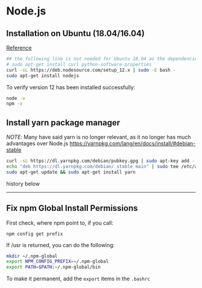 # Node.js

## Installation on Ubuntu (18.04/16.04)

[Reference](https://tecadmin.net/install-latest-nodejs-npm-on-ubuntu/)

``` bash
## the following line is not needed for Ubuntu 18.04 as the dependencies are installed already
# sudo apt-get install curl python-software-properties
curl -sL https://deb.nodesource.com/setup_12.x | sudo -E bash -
sudo apt-get install nodejs
```

To verify version 12 has been installed successfully:
``` bash
node -v 
npm -v
```



## Install yarn package manager

*NOTE*: Many have said yarn is no longer relevant, as it no longer has much advantages over Node.js
https://yarnpkg.com/lang/en/docs/install/#debian-stable

``` bash
curl -sL https://dl.yarnpkg.com/debian/pubkey.gpg | sudo apt-key add -
echo "deb https://dl.yarnpkg.com/debian/ stable main" | sudo tee /etc/apt/sources.list.d/yarn.list
sudo apt-get update && sudo apt-get install yarn

```

history below

---

## Fix npm Global Install Permissions

First check, where npm point to, if you call:

`npm config get prefix`

If /usr is returned, you can do the following:

``` bash
mkdir ~/.npm-global
export NPM_CONFIG_PREFIX=~/.npm-global
export PATH=$PATH:~/.npm-global/bin
```
To make it permanent, add the `export` items in the `.bashrc`
